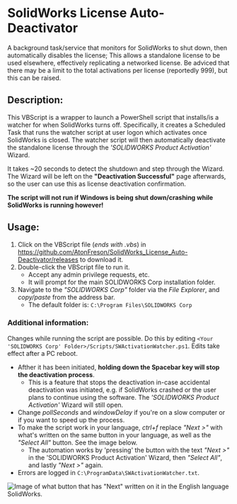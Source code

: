 # SolidWorks License Auto-Deactivator
A background task/service that monitors for SolidWorks to shut down, then automatically disables the license; This allows a standalone license to be used elsewhere, effectively replicating a networked license. Be adviced that there may be a limit to the total activations per license (reportedly 999), but this can be raised.

## Description:
This VBScript is a wrapper to launch a PowerShell script that installs/is a watcher for when SolidWorks turns off.
Specifically, it creates a Scheduled Task that runs the watcher script at user logon which activates once SolidWorks is closed. The watcher script will then automatically deactivate the standalone license through the *'SOLIDWORKS Product Activation'* Wizard.

It takes ~20 seconds to detect the shutdown and step through the Wizard.
The Wizard will be left on the **"Deactivation Successful"** page afterwards, so the user can use this as license deactivation confirmation.

**The script will not run if Windows is being shut down/crashing while SolidWorks is running however!**


## Usage:
1. Click on the VBScript file (*ends with .vbs*) in https://github.com/AtonFreson/SolidWorks_License_Auto-Deactivator/releases to download it.
2. Double-click the VBScript file to run it.
    - Accept any admin privilege requests, etc. 
    - It will prompt for the main SOLIDWORKS Corp installation folder.
3. Navigate to the *"SOLIDWORKS Corp"* folder via the *File Explorer*, and *copy/paste* from the address bar.
    - The default folder is: `C:\Program Files\SOLIDWORKS Corp`

### Additional information:
Changes while running the script are possible. Do this by editing `<Your 'SOLIDWORKS Corp' Folder>/Scripts/SWActivationWatcher.ps1`. Edits take effect after a PC reboot.
- Afther it has been initiated, **holding down the Spacebar key will stop the deactivation process**.
    - This is a feature that stops the deactivation in-case accidental deactivation was initiated, e.g. if SolidWorks crashed or the user plans to continue using the software. The *'SOLIDWORKS Product Activation'* Wizard will still open.
- Change *pollSeconds* and *windowDelay* if you're on a slow computer or if you want to speed up the process.
- To make the script work in your language, *ctrl+f* replace *"Next >"* with what's written on the same button in your language, as well as the *"Select All"* button. See the image below.
    - The automation works by 'pressing' the button with the text *"Next >"* in the 'SOLIDWORKS Product Activation' Wizard, then *"Select All"*, and lastly *"Next >"* again.
- Errors are logged in `C:\ProgramData\SWActivationWatcher.txt`.

![Image of what button that has "Next" written on it in the English language SolidWorks.](https://i.imgur.com/KPhdSvo.png)
